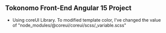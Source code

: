 ## Tokonomo Front-End Angular 15 Project

- Using coreUI Library.
  To modified template color, I've changed the value of "node_modules/@coreui/coreui/scss/_variable.scss"
